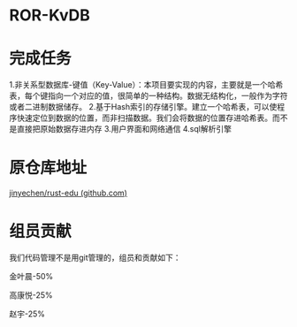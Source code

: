 # ROR-KvDB

# 完成任务

1.非关系型数据库-键值（Key-Value）：本项目要实现的内容，主要就是一个哈希表，每个键指向一个对应的值，很简单的一种结构。数据无结构化，一般作为字符或者二进制数据储存。
2.基于Hash索引的存储引擎。建立一个哈希表，可以使程序快速定位到数据的位置，而非扫描数据。我们会将数据的位置存进哈希表。而不是直接把原始数据存进内存
3.用户界面和网络通信
4.sql解析引擎

# 原仓库地址

[jinyechen/rust-edu (github.com)](https://github.com/jinyechen/rust-edu)

# 组员贡献

我们代码管理不是用git管理的，组员和贡献如下：

金叶晨-50%

高康悦-25%

赵宇-25%
